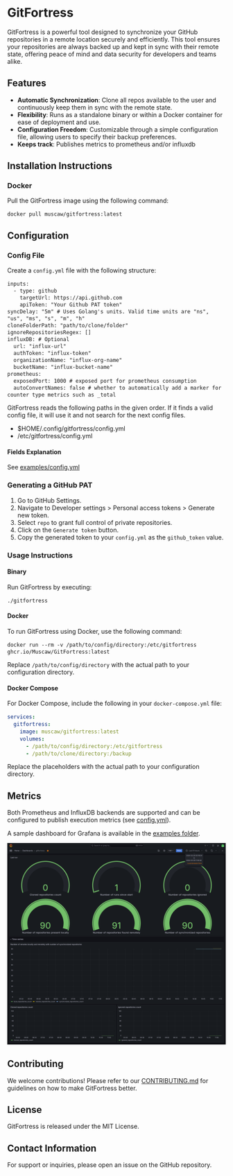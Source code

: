 # GitFortress

GitFortress is a powerful tool designed to synchronize your GitHub repositories in a remote location securely and efficiently. This tool ensures your repositories are always backed up and kept in sync with their remote state, offering peace of mind and data security for developers and teams alike.

## Features
- **Automatic Synchronization**: Clone all repos available to the user and continuously keep them in sync with the remote state.
- **Flexibility**: Runs as a standalone binary or within a Docker container for ease of deployment and use.
- **Configuration Freedom**: Customizable through a simple configuration file, allowing users to specify their backup preferences.
- **Keeps track**: Publishes metrics to prometheus and/or influxdb 

## Installation Instructions

### Docker
Pull the GitFortress image using the following command:
```
docker pull muscaw/gitfortress:latest
```

## Configuration

### Config File
Create a `config.yml` file with the following structure:
```
inputs:
  - type: github
    targetUrl: https://api.github.com
    apiToken: "Your Github PAT token"
syncDelay: "5m" # Uses Golang's units. Valid time units are "ns", "us", "ms", "s", "m", "h"
cloneFolderPath: "path/to/clone/folder"
ignoreRepositoriesRegex: []
influxDB: # Optional
  url: "influx-url"
  authToken: "influx-token"
  organizationName: "influx-org-name"
  bucketName: "influx-bucket-name"
prometheus:
  exposedPort: 1000 # exposed port for prometheus consumption
  autoConvertNames: false # whether to automatically add a marker for counter type metrics such as _total
```

GitFortress reads the following paths in the given order. If it finds a valid config file, it will use it and not search for the next config files.
- $HOME/.config/gitfortress/config.yml
- /etc/gitfortress/config.yml


#### Fields Explanation

See [examples/config.yml](examples/config.yml)


### Generating a GitHub PAT
1. Go to GitHub Settings.
2. Navigate to Developer settings > Personal access tokens > Generate new token.
3. Select `repo` to grant full control of private repositories.
4. Click on the `Generate token` button.
5. Copy the generated token to your `config.yml` as the `github_token` value.

### Usage Instructions

#### Binary
Run GitFortress by executing:
```
./gitfortress
```

#### Docker
To run GitFortress using Docker, use the following command:
```
docker run --rm -v /path/to/config/directory:/etc/gitfortress ghcr.io/Muscaw/GitFortress:latest
```
Replace `/path/to/config/directory` with the actual path to your configuration directory.

#### Docker Compose
For Docker Compose, include the following in your `docker-compose.yml` file:
```yaml
services:
  gitfortress:
    image: muscaw/gitfortress:latest
    volumes:
      - /path/to/config/directory:/etc/gitfortress
      - /path/to/clone/directory:/backup
```
Replace the placeholders with the actual path to your configuration directory.


## Metrics

Both Prometheus and InfluxDB backends are supported and can be configured to publish execution metrics (see [config.yml](examples/config.yml)).

A sample dashboard for Grafana is available in the [examples folder](examples/grafana_influx_dashboard.json).

![Grafana Dashboard for GitFortress](examples/grafana_gitfortress.png)

## Contributing
We welcome contributions! Please refer to our [CONTRIBUTING.md](CONTRIBUTING.md) for guidelines on how to make GitFortress better.

## License
GitFortress is released under the MIT License.

## Contact Information
For support or inquiries, please open an issue on the GitHub repository.
